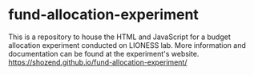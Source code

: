 # fund-allocation-experiment
This is a repository to house the HTML and JavaScript for a budget allocation experiment conducted on LIONESS lab.
More information and documentation can be found at the experiment's website.
https://shozend.github.io/fund-allocation-experiment/
